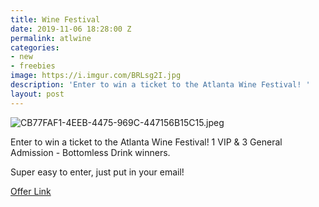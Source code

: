 ```yaml
---
title: Wine Festival
date: 2019-11-06 18:28:00 Z
permalink: atlwine
categories:
- new
- freebies
image: https://i.imgur.com/BRLsg2I.jpg
description: 'Enter to win a ticket to the Atlanta Wine Festival! '
layout: post
---
```


![CB77FAF1-4EEB-4475-969C-447156B15C15.jpeg](/uploads/CB77FAF1-4EEB-4475-969C-447156B15C15.jpeg)

Enter to win a ticket to the Atlanta Wine Festival! 1 VIP & 3 General Admission - Bottomless Drink winners.

Super easy to enter, just put in your email!

[Offer Link](https://woobox.com/4f6f4v/m0uo0e)